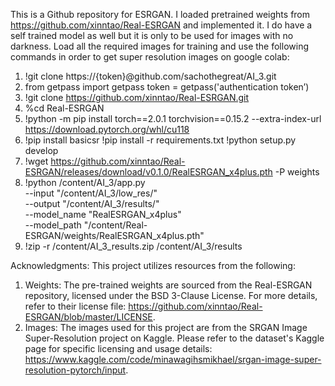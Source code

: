 
This is a Github repository for ESRGAN. I loaded pretrained weights from https://github.com/xinntao/Real-ESRGAN and implemented it. I do have a self trained model as well but it is only to be used for images with no darkness. Load all the required images for training and use the following commands in order to get super resolution images on google colab: 
1.	!git clone https://{token}@github.com/sachothegreat/AI_3.git
2.	from getpass import getpass token = getpass('authentication token’)
3.	!git clone https://github.com/xinntao/Real-ESRGAN.git
4.	%cd Real-ESRGAN
5.	!python -m pip install torch==2.0.1 torchvision==0.15.2 --extra-index-url https://download.pytorch.org/whl/cu118
6.	!pip install basicsr
        !pip install -r requirements.txt
        !python setup.py develop
7.	!wget https://github.com/xinntao/Real-ESRGAN/releases/download/v0.1.0/RealESRGAN_x4plus.pth -P weights
8.	!python /content/AI_3/app.py \
    --input "/content/AI_3/low_res/" \
    --output "/content/AI_3/results/" \
    --model_name "RealESRGAN_x4plus" \
    --model_path "/content/Real-ESRGAN/weights/RealESRGAN_x4plus.pth"
9.	!zip -r /content/AI_3_results.zip /content/AI_3/results

Acknowledgments:
This project utilizes resources from the following:

1. Weights: The pre-trained weights are sourced from the Real-ESRGAN repository, licensed under the BSD 3-Clause License. For more details, refer to their license file: https://github.com/xinntao/Real-ESRGAN/blob/master/LICENSE.
2. Images: The images used for this project are from the SRGAN Image Super-Resolution project on Kaggle. Please refer to the dataset's Kaggle page for specific licensing and usage details: https://www.kaggle.com/code/minawagihsmikhael/srgan-image-super-resolution-pytorch/input.







